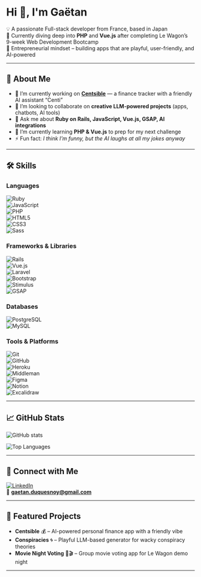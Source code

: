 # Hi 👋, I'm Gaëtan

💡 A passionate Full-stack developer from France, based in Japan  
🌱 Currently diving deep into **PHP** and **Vue.js** after completing Le Wagon’s 9-week Web Development Bootcamp  
🚀 Entrepreneurial mindset – building apps that are playful, user-friendly, and AI-powered  

---

## 🌟 About Me
- 🔭 I’m currently working on **[Centsible](https://github.com/GaetanDuq/centsible)** — a finance tracker with a friendly AI assistant “Centi”  
- 🤝 I’m looking to collaborate on **creative LLM-powered projects** (apps, chatbots, AI tools)  
- 💬 Ask me about **Ruby on Rails, JavaScript, Vue.js, GSAP, AI integrations**  
- 🌱 I’m currently learning **PHP & Vue.js** to prep for my next challenge  
- ⚡ Fun fact: *I think I’m funny, but the AI laughs at all my jokes anyway*  

---

## 🛠️ Skills

### Languages  
![Ruby](https://img.shields.io/badge/Ruby-CC342D?style=for-the-badge&logo=ruby&logoColor=white)  
![JavaScript](https://img.shields.io/badge/JavaScript-F7DF1E?style=for-the-badge&logo=javascript&logoColor=black)  
![PHP](https://img.shields.io/badge/PHP-777BB4?style=for-the-badge&logo=php&logoColor=white)  
![HTML5](https://img.shields.io/badge/HTML5-E34F26?style=for-the-badge&logo=html5&logoColor=white)  
![CSS3](https://img.shields.io/badge/CSS3-1572B6?style=for-the-badge&logo=css3&logoColor=white)  
![Sass](https://img.shields.io/badge/Sass-CC6699?style=for-the-badge&logo=sass&logoColor=white)  

### Frameworks & Libraries  
![Rails](https://img.shields.io/badge/Rails-D30001?style=for-the-badge&logo=rubyonrails&logoColor=white)  
![Vue.js](https://img.shields.io/badge/Vue.js-35495E?style=for-the-badge&logo=vuedotjs&logoColor=4FC08D)  
![Laravel](https://img.shields.io/badge/Laravel-FF2D20?style=for-the-badge&logo=laravel&logoColor=white)  
![Bootstrap](https://img.shields.io/badge/Bootstrap-7952B3?style=for-the-badge&logo=bootstrap&logoColor=white)  
![Stimulus](https://img.shields.io/badge/Stimulus-999999?style=for-the-badge&logo=stimulus&logoColor=white)  
![GSAP](https://img.shields.io/badge/GSAP-88CE02?style=for-the-badge&logo=greensock&logoColor=black)  

### Databases  
![PostgreSQL](https://img.shields.io/badge/PostgreSQL-316192?style=for-the-badge&logo=postgresql&logoColor=white)  
![MySQL](https://img.shields.io/badge/MySQL-4479A1?style=for-the-badge&logo=mysql&logoColor=white)  

### Tools & Platforms  
![Git](https://img.shields.io/badge/Git-F05032?style=for-the-badge&logo=git&logoColor=white)  
![GitHub](https://img.shields.io/badge/GitHub-181717?style=for-the-badge&logo=github&logoColor=white)  
![Heroku](https://img.shields.io/badge/Heroku-430098?style=for-the-badge&logo=heroku&logoColor=white)  
![Middleman](https://img.shields.io/badge/Middleman-E9573F?style=for-the-badge&logo=rubygems&logoColor=white)  
![Figma](https://img.shields.io/badge/Figma-F24E1E?style=for-the-badge&logo=figma&logoColor=white)  
![Notion](https://img.shields.io/badge/Notion-000000?style=for-the-badge&logo=notion&logoColor=white)  
![Excalidraw](https://img.shields.io/badge/Excalidraw-6965DB?style=for-the-badge&logo=excalidraw&logoColor=white)  


---

## 📈 GitHub Stats
![GitHub stats](https://github-readme-stats.vercel.app/api?username=GaetanDuq&show_icons=true&theme=tokyonight)

![Top Languages](https://github-readme-stats.vercel.app/api/top-langs/?username=GaetanDuq&layout=compact&theme=tokyonight)

---

## 🔗 Connect with Me
[![LinkedIn](https://img.shields.io/badge/LinkedIn-blue?logo=linkedin&logoColor=white)](https://linkedin.com/in/gaetanduquesnoy)  
📧 **gaetan.duquesnoy@gmail.com**

---

## 🌟 Featured Projects
- **Centsible** 💰 – AI-powered personal finance app with a friendly vibe  
- **Conspiracies** 🌀 – Playful LLM-based generator for wacky conspiracy theories  
- **Movie Night Voting** 🍕🎬 – Group movie voting app for Le Wagon demo night  

---

